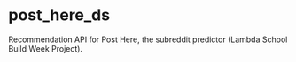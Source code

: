 # post_here_ds
Recommendation API for Post Here, the subreddit predictor (Lambda School Build Week Project).

